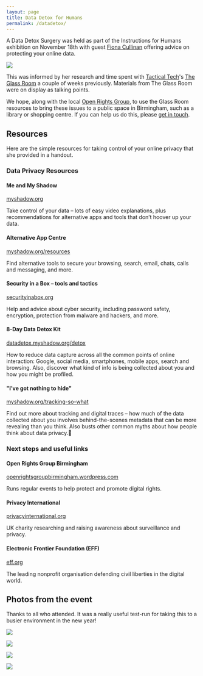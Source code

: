 ```yaml
---
layout: page
title: Data Detox for Humans
permalink: /datadetox/
---
```


A Data Detox Surgery was held as part of the Instructions for Humans exhibition on November 18th with guest [Fiona Cullinan](http://fionacullinan.com/) offering advice on protecting your online data.

![](http://instructionsforhumans.com/images/datadetoxday3.jpg)

This was informed by her research and time spent with [Tactical Tech](https://tacticaltech.org)'s [The Glass Room](https://theglassroom.org) a couple of weeks previously. Materials from The Glass Room were on display as talking points. 

We hope, along with the local [Open Rights Group](https://openrightsgroupbirmingham.wordpress.com), to use the Glass Room resources to bring these issues to a public space in Birmingham, such as a library or shopping centre. If you can help us do this, please [get in touch](http://fionacullinan.com/contact/). 

## Resources

Here are the simple resources for taking control of your online privacy that she provided in a handout. 

### Data Privacy Resources

#### Me and My Shadow
[myshadow.org](http://myshadow.org)

Take control of your data – lots of easy video explanations, plus recommendations for alternative apps and tools that don’t hoover up your data.

#### Alternative App Centre
[myshadow.org/resources](http://myshadow.org/resources)

Find alternative tools to secure your browsing, search, email, chats, calls and messaging, and more.

#### Security in a Box – tools and tactics
[securityinabox.org](http://securityinabox.org)

Help and advice about cyber security, including password safety, encryption, protection from malware and hackers, and more.

#### 8-Day Data Detox Kit
[datadetox.myshadow.org/detox](http://datadetox.myshadow.org/detox)

How to reduce data capture across all the common points of online interaction: Google, social media, smartphones, mobile apps, search and browsing. Also, discover what kind of info is being collected about you and how you might be profiled. 

#### "I’ve got nothing to hide"
[myshadow.org/tracking-so-what](http://myshadow.org/tracking-so-what)

Find out more about tracking and digital traces – how much of the data collected about you involves behind-the-scenes metadata that can be more revealing than you think. Also busts other common myths about how people think about data privacy.

### Next steps and useful links

#### Open Rights Group Birmingham
[openrightsgroupbirmingham.wordpress.com](http://openrightsgroupbirmingham.wordpress.com)

Runs regular events to help protect and promote digital rights.


#### Privacy International
[privacyinternational.org](http://privacyinternational.org)

UK charity researching and raising awareness about surveillance and privacy.


#### Electronic Frontier Foundation (EFF)
[eff.org](http://eff.org)

The leading nonprofit organisation defending civil liberties in the digital world.

## Photos from the event

Thanks to all who attended. It was a really useful test-run for taking this to a busier environment in the new year!

![](http://instructionsforhumans.com/images/datadetoxday1.jpg)

![](http://instructionsforhumans.com/images/datadetoxday2.jpg)

![](http://instructionsforhumans.com/images/datadetoxday3.jpg)

![](http://instructionsforhumans.com/images/datadetoxday4.jpg)